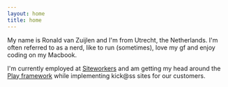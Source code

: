 ```yaml
---
layout: home
title: home
---
```

My name is Ronald van Zuijlen and I'm from Utrecht, the Netherlands. I'm often referred to as a nerd, like to run (sometimes), love my gf and enjoy coding on my Macbook.
 
I'm currently employed at [Siteworkers](http://www.siteworkers.nl) and am getting my head around the [Play framework](http://playframework.org) while implementing kick@ss sites for our customers.
